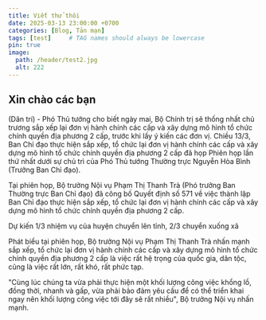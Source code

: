 ```yaml
---
title: Viết thử thôi
date: 2025-03-13 23:00:00 +0700
categories: [Blog, Tản mạn]
tags: [test]     # TAG names should always be lowercase
pin: true
image:
  path: /header/test2.jpg
  alt: 222
---
```

## Xin chào các bạn
(Dân trí) - Phó Thủ tướng cho biết ngày mai, Bộ Chính trị sẽ thống nhất chủ trương sắp xếp lại đơn vị hành chính các cấp và xây dựng mô hình tổ chức chính quyền địa phương 2 cấp, trước khi lấy ý kiến các đơn vị.
Chiều 13/3, Ban Chỉ đạo thực hiện sắp xếp, tổ chức lại đơn vị hành chính các cấp và xây dựng mô hình tổ chức chính quyền địa phương 2 cấp đã họp Phiên họp lần thứ nhất dưới sự chủ trì của Phó Thủ tướng Thường trực Nguyễn Hòa Bình (Trưởng Ban Chỉ đạo).

Tại phiên họp, Bộ trưởng Nội vụ Phạm Thị Thanh Trà (Phó trưởng Ban Thường trực Ban Chỉ đạo) đã công bố Quyết định số 571 về việc thành lập Ban Chỉ đạo thực hiện sắp xếp, tổ chức lại đơn vị hành chính các cấp và xây dựng mô hình tổ chức chính quyền địa phương 2 cấp.

Dự kiến 1/3 nhiệm vụ của huyện chuyển lên tỉnh, 2/3 chuyển xuống xã

Phát biểu tại phiên họp, Bộ trưởng Nội vụ Phạm Thị Thanh Trà nhấn mạnh sắp xếp, tổ chức lại đơn vị hành chính các cấp và xây dựng mô hình tổ chức chính quyền địa phương 2 cấp là việc rất hệ trọng của quốc gia, dân tộc, cũng là việc rất lớn, rất khó, rất phức tạp.

"Cùng lúc chúng ta vừa phải thực hiện một khối lượng công việc khổng lồ, đồng thời, nhanh và gấp, vừa phải bảo đảm yêu cầu để có thể triển khai ngay nên khối lượng công việc tới đây sẽ rất nhiều", Bộ trưởng Nội vụ nhấn mạnh.
